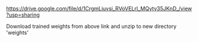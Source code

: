 https://drive.google.com/file/d/1CrgmLjuvsi_RVoVELrI_MQyty35JKnD_/view?usp=sharing

Download trained weights from above link and unzip to new directory 'weights' 
